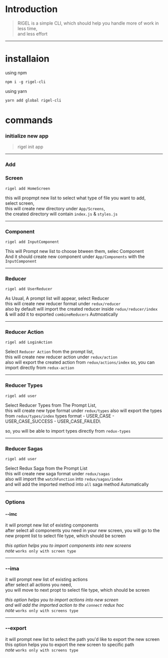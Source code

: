 # Introduction
> RIGEL is a simple CLI, which should help you handle more of work in\
less time,\
and less effort

-- -

# installaion
using npm
```
npm i -g rigel-cli
```
using yarn
```
yarn add global rigel-cli
```
# commands
### initialize new app
> rigel init app

-- -
### Add
### Screen

```
rigel add HomeScreen
```
this will propmpt new list to select what type of file you want to add,\
select screen,\
this will create new directory under `App/Screens`,\
the created directory will contain `index.js` & `styles.js`

-- -

### Component

```
rigel add InputComponent
```
This will Prompt new list to choose btween them, selec Component\
And it should create new component under `App/Components` with the `InputComponent`

-- -

### Reducer
```
rigel add UserReducer
```
As Usual, A prompt list will appear, select Reducer\
this will create new reducer format under `redux/reducer`\
also by default will import the created reducer inside `redux/reducer/index`\
& will add it to exported `combineReducers` Autmoatically

-- -

### Reducer Action
```
rigel add LoginAction
```
Select `Reducer Action` from the prompt list,\
this will create new reducer action under `redux/action`\
also will export the created action from `redux/actions/index`
so, you can import directly from `redux-action`

-- -

### Reducer Types
```
rigel add user
```
Select Reducer Types from The Prompt List,\
this will create new type format under `redux/types`
also will export the types from `redux/types/index`
types format
    - USER_CASE
    - USER_CASE_SUCCESS
    - USER_CASE_FAILED\

so, you will be able to import types directly from `redux-types`

-- -

### Reducer Sagas
```
rigel add user
```
Select Redux Saga from the Prompt List\
this will create new saga format under `redux/sagas`\
also will import the `watchFunction` into `redux/sagas/index`\
and will add the imported method into `all` saga method Automatically

-- -

### Options

#### --imc
it will prompt new list of existing components\
after select all components you need in your new screen,
you will go to the new propmt list to select file type, which should be screen

*this option helps you to import components into new screens*\
*note* `works only with screen type`
-- -

### --ima
it will prompt new list of existing actions\
after select all actions you need,\
you will move to next propt to select file type, which should be screen

*this option helps you to import actions into new screen*\
*and will add the imported action to the `connect` redux hoc*\
*note* `works only with screens type`
-- -

### --export
it will prompt new list to select the path you'd like to export the new screen\
this option helps you to export the new screen to specific path\
*note* `works only with screens type`
